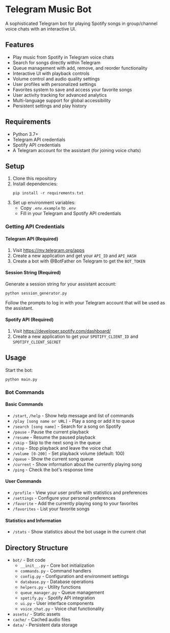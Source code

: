 # Telegram Music Bot

A sophisticated Telegram bot for playing Spotify songs in group/channel voice chats with an interactive UI.

## Features

- Play music from Spotify in Telegram voice chats
- Search for songs directly within Telegram
- Queue management with add, remove, and reorder functionality
- Interactive UI with playback controls
- Volume control and audio quality settings
- User profiles with personalized settings
- Favorites system to save and access your favorite songs
- User activity tracking for advanced analytics
- Multi-language support for global accessibility
- Persistent settings and play history

## Requirements

- Python 3.7+
- Telegram API credentials
- Spotify API credentials
- A Telegram account for the assistant (for joining voice chats)

## Setup

1. Clone this repository
2. Install dependencies:
   ```
   pip install -r requirements.txt
   ```
3. Set up environment variables:
   - Copy `.env.example` to `.env`
   - Fill in your Telegram and Spotify API credentials

### Getting API Credentials

#### Telegram API (Required)
1. Visit https://my.telegram.org/apps
2. Create a new application and get your `API_ID` and `API_HASH`
3. Create a bot with @BotFather on Telegram to get the `BOT_TOKEN`

#### Session String (Required)
Generate a session string for your assistant account:
```
python session_generator.py
```
Follow the prompts to log in with your Telegram account that will be used as the assistant.

#### Spotify API (Required)
1. Visit https://developer.spotify.com/dashboard/
2. Create a new application to get your `SPOTIFY_CLIENT_ID` and `SPOTIFY_CLIENT_SECRET`

## Usage

Start the bot:
```
python main.py
```

### Bot Commands

#### Basic Commands
- `/start`, `/help` - Show help message and list of commands
- `/play [song name or URL]` - Play a song or add it to queue
- `/search [song name]` - Search for a song on Spotify
- `/pause` - Pause the current playback
- `/resume` - Resume the paused playback
- `/skip` - Skip to the next song in the queue
- `/stop` - Stop playback and leave the voice chat
- `/volume [0-200]` - Set playback volume (default: 100)
- `/queue` - Show the current song queue
- `/current` - Show information about the currently playing song
- `/ping` - Check the bot's response time

#### User Commands
- `/profile` - View your user profile with statistics and preferences
- `/settings` - Configure your personal preferences
- `/favorite` - Add the currently playing song to your favorites
- `/favorites` - List your favorite songs

#### Statistics and Information
- `/stats` - Show statistics about the bot usage in the current chat

## Directory Structure

- `bot/` - Bot code
  - `__init__.py` - Core bot initialization
  - `commands.py` - Command handlers
  - `config.py` - Configuration and environment settings
  - `database.py` - Database operations
  - `helpers.py` - Utility functions
  - `queue_manager.py` - Queue management
  - `spotify.py` - Spotify API integration
  - `ui.py` - User interface components
  - `voice_chat.py` - Voice chat functionality
- `assets/` - Static assets
- `cache/` - Cached audio files
- `data/` - Persistent data storage
